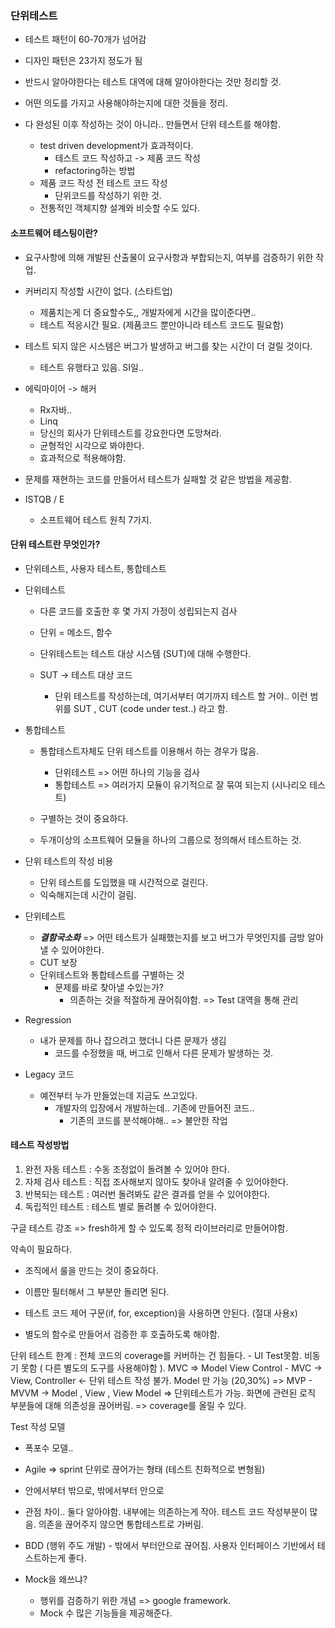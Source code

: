 ### 단위테스트
- 테스트 패턴이 60-70개가 넘어감
- 디자인 패턴은 23가지 정도가 됨

- 반드시 알아야한다는 테스트 대역에 대해 알아야한다는 것만 정리할 것.
- 어떤 의도를 가지고 사용해야하는지에 대한 것들을 정리.

- 다 완성된 이후 작성하는 것이 아니라.. 만들면서 단위 테스트를 해야함.
  - test driven development가 효과적이다.
    - 테스트 코드 작성하고 -> 제품 코드 작성 
    - refactoring하는 방법 
  - 제품 코드 작성 전 테스트 코드 작성
    - 단위코드를 작성하기 위한 것.
  - 전통적인 객체지향 설계와 비슷할 수도 있다.

#### 소프트웨어 테스팅이란?
- 요구사항에 의해 개발된 산출물이 요구사항과 부합되는지, 여부를 검증하기 위한 작업.
- 커버리지 작성할 시간이 없다. (스타트업)
   - 제품치는게 더 중요할수도,, 개발자에게 시간을 많이준다면.. 
  - 테스트 적응시간 필요. (제품코드 뿐만아니라 테스트 코드도 필요함)

- 테스트 되지 않은 시스템은 버그가 발생하고 버그를 찾는 시간이 더 걸릴 것이다.
  - 테스트 유행타고 있음. SI일.. 

- 에릭마이어 -> 해커 
  - Rx자바..
  - Linq
  - 당신의 회사가 단위테스트를 강요한다면 도망쳐라.
  - 균형적인 시각으로 봐야한다.
  - 효과적으로 적용해야함.

- 문제를 재현하는 코드를 만들어서 테스트가 실패할 것 같은 방법을 제공함.

- ISTQB / E
  - 소프트웨어 테스트 원칙 7가지.

#### 단위 테스트란 무엇인가?
- 단위테스트, 사용자 테스트, 통합테스트
- 단위테스트
  - 다른 코드를 호출한 후 몇 가지 가정이 성립되는지 검사
  - 단위 = 메소드, 함수

  - 단위테스트는 테스트 대상 시스템 (SUT)에 대해 수행한다.
  - SUT -> 테스트 대상 코드
    - 단위 테스트를 작성하는데, 여기서부터 여기까지 테스트 할 거야.. 이런 범위를 SUT , CUT (code under test..) 라고 함.

- 통합테스트
  - 통합테스트자체도 단위 테스트를 이용해서 하는 경우가 많음. 
    - 단위테스트 => 어떤 하나의 기능을 검사
    - 통합테스트 => 여러가지 모듈이 유기적으로 잘 묶여 되는지 (시나리오 테스트)

  - 구별하는 것이 중요하다.
  - 두개이상의 소프트웨어 모듈을 하나의 그룹으로 정의해서 테스트하는 것.

- 단위 테스트의 작성 비용
  - 단위 테스트를 도입했을 때 시간적으로 걸린다.
  - 익숙해지는데 시간이 걸림.

- 단위테스트
  - ***결함국소화*** => 어떤 테스트가 실패했는지를 보고 버그가 무엇인지를 금방 알아낼 수 있어야한다.
  - CUT 보장 
  - 단위테스트와 통합테스트를 구별하는 것
    - 문제를 바로 찾아낼 수있는가?
      - 의존하는 것을 적절하게 끊어줘야함. => Test 대역을 통해 관리 
- Regression
  - 내가 문제를 하나 잡으려고 했더니 다른 문제가 생김
    - 코드를 수정했을 때, 버그로 인해서 다른 문제가 발생하는 것. 

- Legacy 코드
  - 예전부터 누가 만들었는데 지금도 쓰고있다.
    - 개발자의 입장에서 개발하는데.. 기존에 만들어진 코드.. 
      - 기존의 코드를 분석해야해.. => 불안한 작업


#### 테스트 작성방법

1. 완전 자동 테스트 : 수동 조정없이 돌려볼 수 있어야 한다.
2. 자체 검사 테스트 : 직접 조사해보지 않아도 찾아내 알려줄 수 있어야한다.
3. 반복되는 테스트 : 여러번 돌려봐도 같은 결과를 얻을 수 있어야한다.
4. 독립적인 테스트 : 테스트 별로 돌려볼 수 있어야한다.

구글 테스트 강조 => fresh하게 할 수 있도록 정적 라이브러리로 만들어야함.

약속이 필요하다.
 - 조직에서 룰을 만드는 것이 중요하다.
 - 이름만 필터해서 그 부분만 돌리면 된다. 

 - 테스트 코드 제어 구문(if, for, exception)을 사용하면 안된다. (절대 사용x) 
 - 별도의 함수로 만들어서 검증한 후 호출하도록 해야함.

단위 테스트
  한계 : 전체 코드의 coverage를 커버하는 건 힘들다.
        - UI Test못함. 비동기 못함 ( 다른 별도의 도구를 사용해야함 ). MVC => Model View Control 
        - MVC -> View, Controller <- 단위 테스트 작성 불가. Model 만 가능 (20,30%) => MVP
        - MVVM -> Model , View , View Model => 단위테스트가 가능. 화면에 관련된 로직 부분들에 대해 의존성을 끊어버림. => coverage를 올릴 수 있다.

Test 작성 모델 
  - 폭포수 모델..
  - Agile => sprint 단위로 끊어가는 형태 (테스트 친화적으로 변형됨)

- 안에서부터 밖으로, 밖에서부터 안으로
- 관점 차이.. 둘다 알아야함. 내부에는 의존하는게 작아. 테스트 코드 작성부분이 많음. 의존을 끊어주지 않으면 통합테스트로 가버림. 

- BDD (행위 주도 개발) - 밖에서 부터안으로 끊어침. 사용자 인터페이스 기반에서 테스트하는게 좋다.

- Mock을 왜쓰냐?
  - 행위를 검증하기 위한 개념 => google framework.
  - Mock 수 많은 기능들을 제공해준다. 

